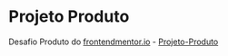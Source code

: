 # Projeto Produto
 Desafio Produto do [frontendmentor.io](https://www.frontendmentor.io/) - [Projeto-Produto]()

